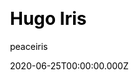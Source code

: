 ---
title: Hugo Iris
github: https://github.com/peaceiris/hugo-theme-iris
demo: https://hugothemeiris.peaceiris.app
author: peaceiris
date: 2020-06-25T00:00:00.000Z
ssg:
  - Hugo
cms:
  - NetlifyCMS
css:
  - Bulma
archetype:
  - Blog
  - Portfolio
description: This theme is a lightweight and dark theme for a blog or a portfolio
draft: false
publish_date: '2018-07-28T14:56:18Z'
update_date: '2022-08-05T02:37:30Z'
github_star: 51
github_fork: 17
---